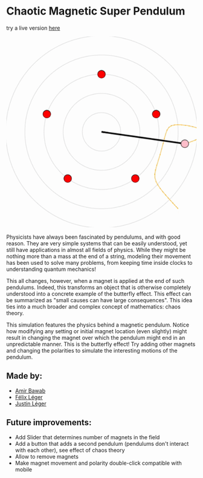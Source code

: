 # Chaotic Magnetic Super Pendulum
try a live version [here](http://is.gd/McPhysics)

![animation pendulum](animation.gif)

Physicists have always been fascinated by pendulums, and with good reason. They are very simple systems that can be easily understood, yet still have applications in almost all fields of physics. While they might be nothing more than a mass at the end of a string, modeling their movement has been used to solve many problems, from keeping time inside clocks to understanding quantum mechanics!

This all changes, however, when a magnet is applied at the end of such pendulums. Indeed, this transforms an object that is otherwise completely understood into a concrete example of the butterfly effect. This effect can be summarized as "small causes can have large consequences". This idea ties into a much broader and complex concept of mathematics: chaos theory.

This simulation features the physics behind a magnetic pendulum. Notice how modifying any setting or initial magnet location (even slightly) might result in changing the magnet over which the pendulum might end in an unpredictable manner. This is the butterfly effect! Try adding other magnets and changing the polarities to simulate the interesting motions of the pendulum.

## Made by:
* [Amir Bawab](https://ca.linkedin.com/in/amirbawab)
* [Félix Léger](https://ca.linkedin.com/in/felleg)
* [Justin Léger](https://ca.linkedin.com/in/legerjustin)

## Future improvements:
* Add Slider that determines number of magnets in the field
* Add a button that adds a second pendulum (pendulums don't interact with each other), see effect of chaos theory
* Allow to remove magnets
* Make magnet movement and polarity double-click compatible with mobile

